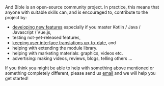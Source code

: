 And Bible is an open-source community project. In practice, this means that anyone with suitable skills can, and is encouraged to, contribute to the project by: 

- [developing new features](https://github.com/AndBible/and-bible/issues?q=is%3Aissue+is%3Aopen+label%3A%22Type%3A+Feature%22) especially if you master Kotlin / Java / Javascript / Vue.js,
- testing not-yet-released features,
- [keeping user interface translations up-to-date](https://github.com/AndBible/and-bible/wiki/Translating-User-Interface), and
- helping with extending the module library.
- helping with marketing materials: graphics, videos etc. 
- advertising: making videos, reviews, blogs, telling others ...

If you think you might be able to help with something above mentioned or something completely different, please send us [email](mailto:help.andbible@gmail.com) and we will help you get started!  